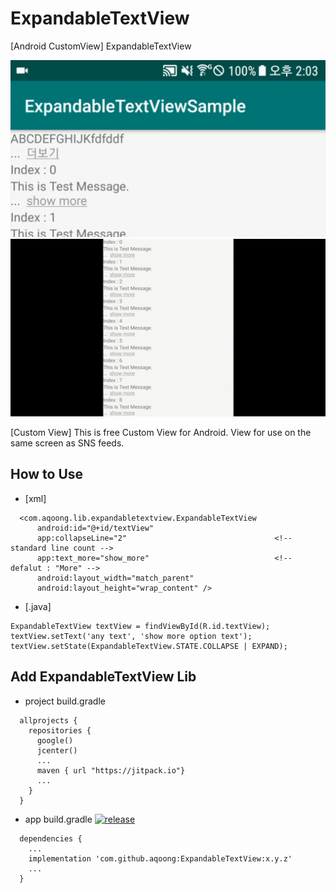 # ExpandableTextView
[Android CustomView] ExpandableTextView

![Alt Text](https://github.com/aqoong/ExpandableTextView/raw/master/ExpandableTextViewSample_Video/ExpandableTextView.gif)
![Alt Text](https://github.com/aqoong/ExpandableTextView/raw/master/ExpandableTextViewSample_Video/ExpandableTextView_2.gif)

[Custom View]
This is free Custom View for Android.
View for use on the same screen as SNS feeds.


## How to Use
  - [xml]
  ```
    <com.aqoong.lib.expandabletextview.ExpandableTextView
        android:id="@+id/textView"
        app:collapseLine="2"                                 <!-- standard line count -->
        app:text_more="show_more"                            <!-- defalut : "More" -->
        android:layout_width="match_parent"
        android:layout_height="wrap_content" />
  ```

  - [.java]
  ```
  ExpandableTextView textView = findViewById(R.id.textView);
  textView.setText('any text', 'show more option text');
  textView.setState(ExpandableTextView.STATE.COLLAPSE | EXPAND);
  ```
## Add ExpandableTextView Lib
  - project build.gradle
  ```
    allprojects {
      repositories {
        google()
        jcenter()
        ...
        maven { url "https://jitpack.io"}
        ...
      }
    }
  ```
  - app build.gradle  [![release](https://jitpack.io/v/aqoong/ExpandableTextView.svg)](https://jitpack.io/#aqoong/ExpandableTextView)
  ```
    dependencies {
      ...
      implementation 'com.github.aqoong:ExpandableTextView:x.y.z'
      ...
    }
  ```
